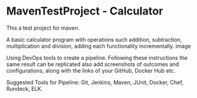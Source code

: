 # MavenTestProject - Calculator
This a test project for maven.

A basic calculator program with operations such addition, subtraction, multiplication and division, adding each functionality incrementally.
image

Using DevOps tools to create a pipeline. Following these instructions the same result can be replicated also add screenshots of outcomes and configurations, along with the links of your GitHub, Docker Hub etc.

Suggested Tools for Pipeline:
Git, Jenkins, Maven, JUnit, Docker, Chef, Rundeck, ELK.
